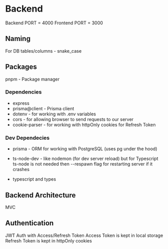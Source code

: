 # Backend

Backend PORT = 4000
Frontend PORT = 3000

## Naming

For DB tables/columns - snake_case

## Packages

pnpm - Package manager

### Dependencies

- express
- prisma@client - Prisma client
- dotenv - for working with .env variables
- cors - for allowing browser to send requests to our server
- cookie-parser - for working with httpOnly cookies for Refresh Token

### Dev Dependecies

- prisma - ORM for working with PostgreSQL (uses pg under the hood)
- ts-node-dev - like nodemon (for dev server reload) but for Typescript
  ts-node is not needed then
  --respawn flag for restarting server if it crashes

- typescript and types

## Backend Architecture

MVC

## Authentication

JWT Auth with Access/Refresh Token
Access Token is kept in local storage
Refresh Token is kept in httpOnly cookies
